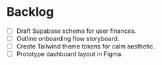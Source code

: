 # Backlog

- [ ] Draft Supabase schema for user finances.
- [ ] Outline onboarding flow storyboard.
- [ ] Create Tailwind theme tokens for calm aesthetic.
- [ ] Prototype dashboard layout in Figma.

